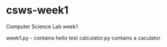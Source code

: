 # csws-week1
Computer Science Lab week1

week1.py - contains hello test
calculator.py contains a caculator
